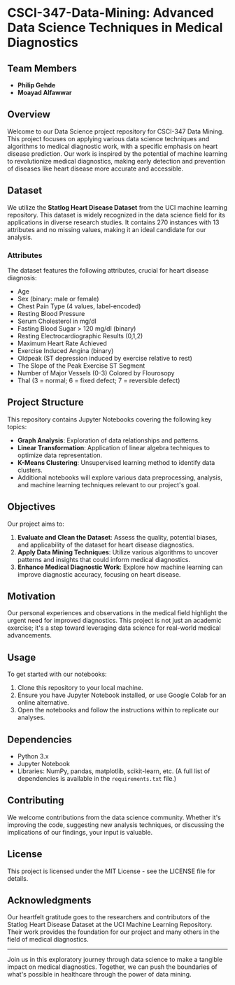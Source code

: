 # CSCI-347-Data-Mining: Advanced Data Science Techniques in Medical Diagnostics

## Team Members

- **Philip Gehde**
- **Moayad Alfawwar**

## Overview

Welcome to our Data Science project repository for CSCI-347 Data Mining. This project focuses on applying various data science techniques and algorithms to medical diagnostic work, with a specific emphasis on heart disease prediction. Our work is inspired by the potential of machine learning to revolutionize medical diagnostics, making early detection and prevention of diseases like heart disease more accurate and accessible.

## Dataset

We utilize the **Statlog Heart Disease Dataset** from the UCI machine learning repository. This dataset is widely recognized in the data science field for its applications in diverse research studies. It contains 270 instances with 13 attributes and no missing values, making it an ideal candidate for our analysis.

### Attributes

The dataset features the following attributes, crucial for heart disease diagnosis:

- Age
- Sex (binary: male or female)
- Chest Pain Type (4 values, label-encoded)
- Resting Blood Pressure
- Serum Cholesterol in mg/dl
- Fasting Blood Sugar > 120 mg/dl (binary)
- Resting Electrocardiographic Results (0,1,2)
- Maximum Heart Rate Achieved
- Exercise Induced Angina (binary)
- Oldpeak (ST depression induced by exercise relative to rest)
- The Slope of the Peak Exercise ST Segment
- Number of Major Vessels (0-3) Colored by Flourosopy
- Thal (3 = normal; 6 = fixed defect; 7 = reversible defect)

## Project Structure

This repository contains Jupyter Notebooks covering the following key topics:

- **Graph Analysis**: Exploration of data relationships and patterns.
- **Linear Transformation**: Application of linear algebra techniques to optimize data representation.
- **K-Means Clustering**: Unsupervised learning method to identify data clusters.
- Additional notebooks will explore various data preprocessing, analysis, and machine learning techniques relevant to our project's goal.

## Objectives

Our project aims to:

1. **Evaluate and Clean the Dataset**: Assess the quality, potential biases, and applicability of the dataset for heart disease diagnostics.
2. **Apply Data Mining Techniques**: Utilize various algorithms to uncover patterns and insights that could inform medical diagnostics.
3. **Enhance Medical Diagnostic Work**: Explore how machine learning can improve diagnostic accuracy, focusing on heart disease.

## Motivation

Our personal experiences and observations in the medical field highlight the urgent need for improved diagnostics. This project is not just an academic exercise; it's a step toward leveraging data science for real-world medical advancements.

## Usage

To get started with our notebooks:

1. Clone this repository to your local machine.
2. Ensure you have Jupyter Notebook installed, or use Google Colab for an online alternative.
3. Open the notebooks and follow the instructions within to replicate our analyses.

## Dependencies

- Python 3.x
- Jupyter Notebook
- Libraries: NumPy, pandas, matplotlib, scikit-learn, etc. (A full list of dependencies is available in the `requirements.txt` file.)

## Contributing

We welcome contributions from the data science community. Whether it's improving the code, suggesting new analysis techniques, or discussing the implications of our findings, your input is valuable.

## License

This project is licensed under the MIT License - see the LICENSE file for details.

## Acknowledgments

Our heartfelt gratitude goes to the researchers and contributors of the Statlog Heart Disease Dataset at the UCI Machine Learning Repository. Their work provides the foundation for our project and many others in the field of medical diagnostics.

---

Join us in this exploratory journey through data science to make a tangible impact on medical diagnostics. Together, we can push the boundaries of what's possible in healthcare through the power of data mining.
